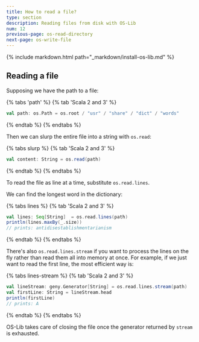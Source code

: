 ```yaml
---
title: How to read a file?
type: section
description: Reading files from disk with OS-Lib
num: 12
previous-page: os-read-directory
next-page: os-write-file
---
```


{% include markdown.html path="_markdown/install-os-lib.md" %}

## Reading a file

Supposing we have the path to a file:

{% tabs 'path' %}
{% tab 'Scala 2 and 3' %}
```scala mdoc
val path: os.Path = os.root / "usr" / "share" / "dict" / "words"
```
{% endtab %}
{% endtabs %}

Then we can slurp the entire file into a string with `os.read`:

{% tabs slurp %}
{% tab 'Scala 2 and 3' %}
```scala mdoc
val content: String = os.read(path)
```
{% endtab %}
{% endtabs %}

To read the file as line at a time, substitute `os.read.lines`.

We can find the longest word in the dictionary:

{% tabs lines %}
{% tab 'Scala 2 and 3' %}
```scala mdoc
val lines: Seq[String]  = os.read.lines(path)
println(lines.maxBy(_.size))
// prints: antidisestablishmentarianism
```
{% endtab %}
{% endtabs %}

There's also `os.read.lines.stream` if you want to process the lines
on the fly rather than read them all into memory at once. For example,
if we just want to read the first line, the most efficient way is:

{% tabs lines-stream %}
{% tab 'Scala 2 and 3' %}
```scala mdoc
val lineStream: geny.Generator[String] = os.read.lines.stream(path)
val firstLine: String = lineStream.head
println(firstLine)
// prints: A
```
{% endtab %}
{% endtabs %}

OS-Lib takes care of closing the file once the generator returned
by `stream` is exhausted.

